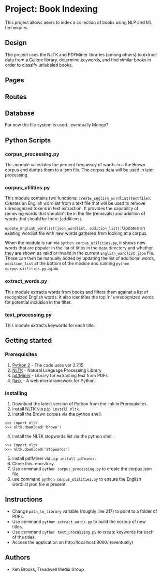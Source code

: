 # Project: Book Indexing
This project allows users to index a collection of books using NLP and ML techniques.

## Design

The project uses the NLTK and PDFMiner libraries (among others) to extract data from a Calibre library, determine keywords, and find similar books in order to classify unlabeled books.

## Pages


## Routes


## Database

For now the file system is used...eventually Mongo?

## Python Scripts

### corpus_processing.py

This module calculates the percent frequency of words in a the Brown corpus and dumps them to a json file.  The corpus data will be used in later processing.

### corpus_utilities.py

This module contains two functions: 
`create_English_wordlist(textfile)`: Creates an English word list from a text file that will be used to remove unrecognized tokens in text extraction.  It provides the capability of removing words that shouldn't be in the file (removals) and addition of words that should be there (additions).

`update_English_wordlist(json_wordlist, addition_list)`: Updates an existing wordlist file with new words gathered from looking at a corpus.

When the module is run via `python corpus_utilities.py`, it shows new words that are popular in the list of titles in the data directory and whether they are shown as valid or invalid in the current `English_wordlist.json` file. These can then be manually added by updating the list of additional words, `addition_list` at the bottom of the module and running  `python corpus_utilities.py` again.



### extract_words.py

This module extracts words from books and filters them against a list of recognized English words.  It also identifies the top 'n' unrecognized words for potential inclusion in the filter.

### text_processing.py

This module extracts keywords for each title.

## Getting started

### Prerequisites
1. [Python 2](https://www.python.org/download/releases/python-2715/) - The code uses ver 2.7.15
2. [NLTK](https://www.nltk.org/) - Natural Language Processing Library
3. [pdfMiner](https://pypi.org/project/pdfminer/) - Library for extracting text from PDFs.
4. [flask](http://flask.pocoo.org) - A web microframework
   for Python.

### Installing

 1. Download the latest version of Python from the link in Prerequisites.
 2. Install NLTK via `pip install nltk`.
 3. Install the Brown corpus via the python shell.
  ```
  >>> import nltk
  >>> nltk.download('brown')
  ```
 4. Install the NLTK stopwords list via the python shell:
  ```
  >>> import nltk
  >>> nltk.download('stopwords')
  ```
 5. Install pdfMiner via `pip install pdfminer`.
 6. Clone this repository.
 7. Use command `python corpus_processing.py` to create the corpus json file.
 8. use command `python corpus_utilities.py` to ensure the English wordlist json file is present.

 ## Instructions

* Change `path_to_library` variable (roughly line 217) to point to a folder of PDFs.
* Use command `python extract_words.py` to build the corpus of new titles.
* Use command `python text_processing.py` to create keywords for each of the titles.
* Access the application on http://localhost:8000/ (eventually)

## Authors

* Ken Brooks, Treadwell Media Group